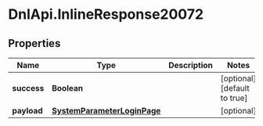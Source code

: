 # DnlApi.InlineResponse20072

## Properties
Name | Type | Description | Notes
------------ | ------------- | ------------- | -------------
**success** | **Boolean** |  | [optional] [default to true]
**payload** | [**SystemParameterLoginPage**](SystemParameterLoginPage.md) |  | [optional] 


